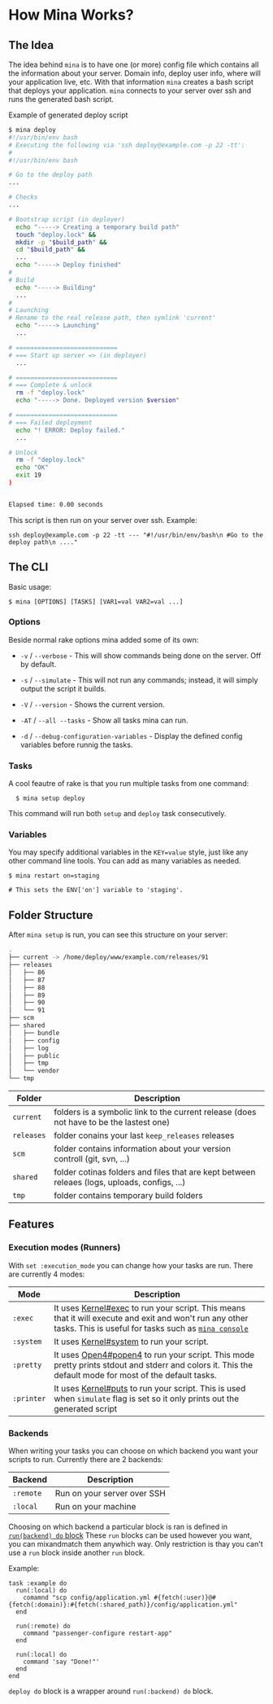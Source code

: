 # How Mina Works?

## The Idea

The idea behind `mina` is to have one (or more) config file which contains all the information about your server. Domain info, deploy user info, where will your application live, etc.
With that information `mina` creates a bash script that deploys your application. `mina` connects to your server over ssh and runs the generated bash script.

Example of generated deploy script

``` sh
$ mina deploy
#!/usr/bin/env bash
# Executing the following via 'ssh deploy@example.com -p 22 -tt':
#
#!/usr/bin/env bash

# Go to the deploy path
...

# Checks
...

# Bootstrap script (in deployer)
  echo "-----> Creating a temporary build path"
  touch "deploy.lock" &&
  mkdir -p "$build_path" &&
  cd "$build_path" &&
  ...
  echo "-----> Deploy finished"
#
# Build
  echo "-----> Building"
  ...
#
# Launching
# Rename to the real release path, then symlink 'current'
  echo "-----> Launching"
  ...

# ============================
# === Start up server => (in deployer)
  ...

# ============================
# === Complete & unlock
  rm -f "deploy.lock"
  echo "-----> Done. Deployed version $version"

# ============================
# === Failed deployment
  echo "! ERROR: Deploy failed."
  ...

# Unlock
  rm -f "deploy.lock"
  echo "OK"
  exit 19
)


Elapsed time: 0.00 seconds

```

This script is then run on your server over ssh. Example:

```
ssh deploy@example.com -p 22 -tt --- "#!/usr/bin/env/bash\n #Go to the deploy path\n ...."
```

## The CLI

Basic usage:

    $ mina [OPTIONS] [TASKS] [VAR1=val VAR2=val ...]

### Options

Beside normal rake options mina added some of its own:

* `-v` / `--verbose` - This will show commands being done on the server. Off by
  default.

* `-s` / `--simulate` - This will not run any commands; instead, it will simply output the script it builds.

* `-V` / `--version` - Shows the current version.

* `-AT` / `--all --tasks` - Show all tasks mina can run.

* `-d` / `--debug-configuration-variables` - Display the defined config variables before runnig the tasks.

### Tasks

A cool feautre of rake is that you run multiple tasks from one command:

```
  $ mina setup deploy
```

This command will run both `setup` and `deploy` task consecutively.

### Variables

You may specify additional variables in the `KEY=value` style, just like any other command line tools.
You can add as many variables as needed.

    $ mina restart on=staging

    # This sets the ENV['on'] variable to 'staging'.


## Folder Structure

After `mina setup` is run, you can see this structure on your server:

``` sh
.
├── current -> /home/deploy/www/example.com/releases/91
├── releases
│   ├── 86
│   ├── 87
│   ├── 88
│   ├── 89
│   ├── 90
│   └── 91
├── scm
├── shared
│   ├── bundle
│   ├── config
│   ├── log
│   ├── public
│   ├── tmp
│   └── vendor
└── tmp
```

Folder | Description
-------|------
`current` | folders is a symbolic link to the current release (does not have to be the lastest one)
`releases` | folder conains your last `keep_releases` releases
`scm` | folder contains information about your version controll (git, svn, ...)
`shared` | folder cotinas folders and files that are kept between releaes (logs, uploads, configs, ...)
`tmp` | folder contains temporary build folders

## Features

### Execution modes (Runners)

With `set :execution_mode` you can change how your tasks are run. There are currently 4 modes:

Mode | Description
-----|------------
`:exec` | It uses [Kernel#exec](http://ruby-doc.org/core-2.4.2/Kernel.html#method-i-exec) to run your script. This means that it will execute and exit and won't run any other tasks. This is useful for tasks such as [`mina console`](https://github.com/mina-deploy/mina/blob/master/tasks/mina/rails.rb#L15)
`:system` | It uses [Kernel#system](http://ruby-doc.org/core-2.4.2/Kernel.html#method-i-system) to run your script.
`:pretty` | It uses [Open4#popen4](https://github.com/ahoward/open4/blob/master/lib/open4.rb#L33) to run your script. This mode pretty prints stdout and stderr and colors it. This the default mode for most of the default tasks.
`:printer` | It uses [Kernel#puts](http://ruby-doc.org/core-2.4.2/Kernel.html#method-i-puts) to run your script. This is used when `simulate` flag is set so it only prints out the generated script

### Backends

When writing your tasks you can choose on which backend you want your scripts to run. Currently there are 2 backends:

Backend | Description
--------|---------
`:remote` | Run on your server over SSH
`:local` | Run on your machine

Choosing on which backend a particular block is ran is defined in [`run(backend) do` block](writing_your_own_tasks.rb#run)
These `run` blocks can be used however you want, you can mixandmatch them anywhich way. Only restriction is thay you can't use a `run` block inside another `run` block.

Example:

```
task :example do
  run(:local) do
    comamnd "scp config/application.yml #{fetch(:user)}@#{fetch(:domain)}:#{fetch(:shared_path)}/config/application.yml"
  end

  run(:remote) do
    command "passenger-configure restart-app"
  end

  run(:local) do
    command 'say "Done!"'
  end
end
```

`deploy do` block is a wrapper around `run(:backend) do` block.

